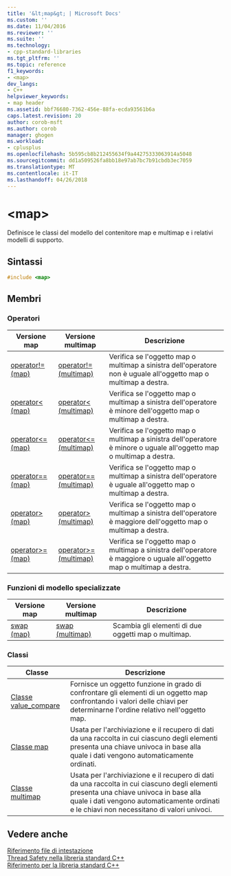 ```yaml
---
title: '&lt;map&gt; | Microsoft Docs'
ms.custom: ''
ms.date: 11/04/2016
ms.reviewer: ''
ms.suite: ''
ms.technology:
- cpp-standard-libraries
ms.tgt_pltfrm: ''
ms.topic: reference
f1_keywords:
- <map>
dev_langs:
- C++
helpviewer_keywords:
- map header
ms.assetid: bbf76680-7362-456e-88fa-ecda93561b6a
caps.latest.revision: 20
author: corob-msft
ms.author: corob
manager: ghogen
ms.workload:
- cplusplus
ms.openlocfilehash: 5b595cb8b212455634f9a44275333063914a5048
ms.sourcegitcommit: dd1a509526fa8bb18e97ab7bc7b91cbdb3ec7059
ms.translationtype: MT
ms.contentlocale: it-IT
ms.lasthandoff: 04/26/2018
---
```

# <a name="ltmapgt"></a>&lt;map&gt;

Definisce le classi del modello del contenitore map e multimap e i relativi modelli di supporto.

## <a name="syntax"></a>Sintassi

```cpp
#include <map>

```

## <a name="members"></a>Membri

### <a name="operators"></a>Operatori

|Versione map|Versione multimap|Descrizione|
|-----------------|----------------------|-----------------|
|[operator!= (map)](../standard-library/map-operators.md#op_neq)|[operator!= (multimap)](../standard-library/map-operators.md#op_neq)|Verifica se l'oggetto map o multimap a sinistra dell'operatore non è uguale all'oggetto map o multimap a destra.|
|[operator< (map)](../standard-library/map-operators.md#op_eq_eq)|[operator< (multimap)](../standard-library/map-operators.md#op_eq_eq)|Verifica se l'oggetto map o multimap a sinistra dell'operatore è minore dell'oggetto map o multimap a destra.|
|[operator<= (map)](../standard-library/map-operators.md#op_lt)|[operator\<= (multimap)](../standard-library/map-operators.md#op_lt)|Verifica se l'oggetto map o multimap a sinistra dell'operatore è minore o uguale all'oggetto map o multimap a destra.|
|[operator== (map)](../standard-library/map-operators.md#op_eq_eq)|[operator== (multimap)](../standard-library/map-operators.md#op_eq_eq_multimap)|Verifica se l'oggetto map o multimap a sinistra dell'operatore è uguale all'oggetto map o multimap a destra.|
|[operator> (map)](../standard-library/map-operators.md#op_gt)|[operator> (multimap)](../standard-library/map-operators.md#op_gt_multimap)|Verifica se l'oggetto map o multimap a sinistra dell'operatore è maggiore dell'oggetto map o multimap a destra.|
|[operator>= (map)](../standard-library/map-operators.md#op_gt_eq)|[operator>= (multimap)](../standard-library/map-operators.md#op_gt_eq_multimap)|Verifica se l'oggetto map o multimap a sinistra dell'operatore è maggiore o uguale all'oggetto map o multimap a destra.|

### <a name="specialized-template-functions"></a>Funzioni di modello specializzate

|Versione map|Versione multimap|Descrizione|
|-----------------|----------------------|-----------------|
|[swap (map)](../standard-library/map-functions.md#swap)|[swap (multimap)](../standard-library/map-functions.md#swap_multimap)|Scambia gli elementi di due oggetti map o multimap.|

### <a name="classes"></a>Classi

|Classe|Descrizione|
|-|-|
|[Classe value_compare](../standard-library/value-compare-class-map.md)|Fornisce un oggetto funzione in grado di confrontare gli elementi di un oggetto map confrontando i valori delle chiavi per determinarne l'ordine relativo nell'oggetto map.|
|[Classe map](../standard-library/map-class.md)|Usata per l'archiviazione e il recupero di dati da una raccolta in cui ciascuno degli elementi presenta una chiave univoca in base alla quale i dati vengono automaticamente ordinati.|
|[Classe multimap](../standard-library/multimap-class.md)|Usata per l'archiviazione e il recupero di dati da una raccolta in cui ciascuno degli elementi presenta una chiave univoca in base alla quale i dati vengono automaticamente ordinati e le chiavi non necessitano di valori univoci.|

## <a name="see-also"></a>Vedere anche

[Riferimento file di intestazione](../standard-library/cpp-standard-library-header-files.md)<br/>
[Thread Safety nella libreria standard C++](../standard-library/thread-safety-in-the-cpp-standard-library.md)<br/>
[Riferimento per la libreria standard C++](../standard-library/cpp-standard-library-reference.md)<br/>
